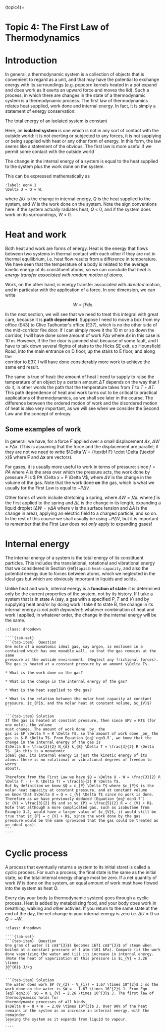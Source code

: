 (topic4)=
# Topic 4: The First Law of Thermodynamics

# Introduction

In general, a thermodynamic system is a collection of objects that is convenient to regard as a unit,
and that may have the potential to exchange energy with its surroundings (e.g. popcorn kernels
heated in a pot expand and does work as it exerts an upward force and moves the lid). Such a process,
in which there are changes in the state of a thermodynamic system is a thermodynamic process.
The first law of thermodynamics relates heat supplied, work done and internal energy. In fact, it is
simply a statement of energy conservation:

<div class="alert alert-block alert-info">
The total energy of an isolated system is constant
</div>

Here, an __isolated system__ is one which is not in any sort of contact with the outside world: it is not
exerting or subjected to any forces, it is not supplying or being supplied with heat or any other form
of energy. In this form, the law seems like a statement of the obvious. The first law is more useful if
we permit some contact with the outside world

<div class="alert alert-block alert-info">
The change in the internal energy of a system is equal to the heat supplied to
the system plus the work done on the system.
</div>

This can be expressed mathematically as

```{math}
:label: eqn4.1
\Delta U = Q + W.
```
where $\Delta U$ is the change in internal energy, $Q$ is the heat supplied to the system, and $W$ is the work
done on the system. Note the sign conventions here: if the system actually radiates heat, $Q$ < 0, and
if the system does work on its surroundings, $W$ < 0.

# Heat and work

Both heat and work are forms of energy. Heat is the energy that flows between two systems in thermal contact with each other if they are not 
in thermal equilibrium, i.e. heat flow results from a difference in temperature. We have seen that the temperature of a body is related to 
the average kinetic energy of its constituent atoms, so we can conclude that _heat is energy 
transfer associated with random motion of 
atoms_. 

Work, on the other hand, is energy transfer associated with _directed_ motion, and in particular with the application of a force. In one 
dimension, we can write

$$
W = \int F dx.
$$

In the next section, we will see that we need to treat this integral with great care, because it is __path dependent__. Suppose I need to 
move a box from my office (E43) to Clive Tadhunter's office (E37), which is no the other side of the mid-corridor fire door. If I can simply 
move it the 10 m or so down the corridor, I will have done some amount of work $F \Delta x$ where $\Delta x$ in this case is 10 m. However, 
if the fire door is jammed shut because of some fault, and I have to talk down several  flights of stairs to the Hicks SE exit, up Hounsfield Road, into the main entrance on D floor, up 
the stairs to E floor, and along the  
corridor to E37, I will have done considerably 
more work to achieve the same end result.

The same is true of heat: the amount of heat I need to supply to raise the temperature of an object by a certain amount $\Delta T$ depends 
on the way that I do it, in other words the path that the temperature takes from $T$ to $T + \Delta T$. This path dependence of heat and 
work turns out to be critical to practical applications of thermodynamics, as we shall see later in the course. The difference between the 
ordered motion of work and the disordered motion of heat is also very important, as we will see when we consider the Second Law and the 
concept of entropy.

## Some examples of work

In general, we have, for a force $F$ applied over a small displacement $\Delta x$, $\Delta W = F \Delta x$. (This is assuming that the force 
and the displacement are parallel; if they are not we need to write $\Delta W = {\textbf F} \cdot \Delta {\textbf x}$ where 
$\textbf{F}$ and $\Delta \textbf{x}$ are vectors). 

For gases, it is usually more useful to work in terms of pressure: since $f = PA$ where $A$ is 
the area over which the pressure acts, the 
work done by pressure $P$ is $ PA \Delta x = P \Delta V$, where $\Delta V$ is the change in the 
volume of the gas. Note that the work done 
__on__ the gas, which is what we usually for the First Law is equal to $- P \Delta V$.

Other forms of work include stretching a spring, where $\Delta W = f \Delta L$ where $f$ is the first applied to the spring and $\Delta L$ 
is the change in its length, expanding a liquid droplet ($\Delta W = \gamma \Delta A$ where $\gamma$ is the surface tension and $\Delta A$ 
is the change in area), applying an electric field to a charged particle, and so on. In the rest 
of this course we shall usually be using 
$-P \Delta V$, but it is important to remember that the First Law does not _only_ apply to expanding gases!

# Internal energy

The internal energy of a system is the total energy of its constituent particles. This includes the translational, rotational and 
vibrational energy that we considered in Section {ref}`topic3-heat-capacity`, and also the 
potential energy due to forces between atoms, which we neglected in the 
ideal gas but which are obviously important in liquids and solids.

Unlike heat and work, internal energy is a __function of state__: it is determined only be the current properties of the system, not by 
its history. If I take a system that is in state A (say, a gas with a specified $P, T$ and $V$) and by supplying heat and/or by doing work I 
take it to state B, the change in its internal energy _is not path dependent_: whatever combination of heat and work I applied, in whatever 
order, the change in the internal energy will be the same.

`````{admonition} Example 4.1
:class: dropdown

````{tab-set}
```{tab-item}  Question
One mole of a monatomic ideal gas, say argon, is enclosed in a contained which has one movable wall, so that the gas remains at the same 
pressure as the outside environment. (Neglect any frictional forces). The gas is heated at a constant pressure by an amount $\Delta T$.

* What is the work done on the gas?

* What is the change in the internal energy of the gas?

* What is the heat supplied to the gas?

* What is the relation between the molar heat capacity at constant pressure, $c_{P}$, and the molar heat at constant volume, $c_{V}$?
```

```{tab-item} Solution
If the gas is heated at constant pressure, then since $PV = RT$ (for one mole), the volume 
must change. The amount of work done _by_ the 
gas is $P \Delta V = R \Delta T$, so the amount of work done _on_ the gas is $-R \Delta T$. From Equation {eq}`eqn3.5`, we know that the 
change in the internal energy of the gas is
$\Delta U = \frac{3}{2} N_{A} k_{B} \Delta T = \frac{3}{2} R \Delta T$. (As this is a monatomic 
ideal gas, its internal energy is just the kinetic energy of its atoms: there is no rotational or vibrational degrees of freedom to worry 
about).

Therefore from the First Law we have $Q = \Delta U - W = \frac{3}{2} R 
\Delta T - (- R \Delta T) = \frac{5}{2} R \Delta T$. 
But by definition we know $Q = c_{P} \Delta T$ where $c_{P}$ is the molar heat capacity at constant pressure, and at constant volume
we know that $\Delta U = Q = c_{V} \Delta T$ since no work is done. Therefore as we have previously deduced (Equation {eq}`eqn3.7`) 
$c_{V} = \frac{3}{2} R$ and so $c_{P} = \frac{5}{2} R = c_{V} + R$. Note that although a more complicated gas, such as isobutane from 
Example 3.2, would have a larger value of $c_{V}$, it would still be true that $c_{P} = c_{V} + R$, since the work done by the gas 
pressure would be the same (provided that the gas could be treated as an ideal gas).
```
````
`````

# Cyclic process

A process that eventually returns a system to its initial staret is called a cyclic process. For such a process, the final state is the same 
as the initial state, so the total internal energy change most be zero. If a net quantity of work $W$ is done on the system, an equal amount 
of work must have flowed into the system as heat $Q$.

Every day your body (a thermodynamic system) goes through a cyclic process. Heat is added by metabolizing food, and your body does work in 
breathing, walking and other activies. If you return to the same state at the end of the day, 
the net change in your internal energy is 
zero i.e. $\Delta U = 0$ so $Q = -W$.

`````{admonition} Example 4.2
:class: dropdown

````{tab-set}
```{tab-item}  Question
One gram of water (1 cm$^{3}$) becomes 1671 cm$^{3}$ of steam when boiled at a constant pressure of 1 atm (101 kPa). Compute (i) the work 
done vaporizing the water and (ii) its increase in internal energy. (Note the heat of vaporization at this pressure is $L_{V} = 2.26 \times 
10^{6}$ J/kg
```

```{tab-item} Solution
The water does work $P (V_{2} - V_{1}) = 1.67 \times 10^{2}$ J so the work done on the water is $W = - 1.67 \times 10^{2}$ J. From Eqn 
{eq}`eqn2.6` $Q = m L_{V} = 2.26 \times 10^{3}$ J. The first law of thermodynamics holds for 
thermodynamic processes of all kinds,
$\Delta U = Q + W  = 2.09 \times 10^{3}$ J. Over 90% of the heat remains in the system as an increase in internal energy, with the remainder 
leaving the system as it expands from liquid to vapour.
```
````
`````

